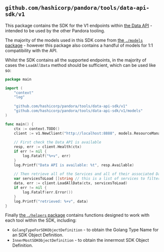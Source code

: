 ## `github.com/hashicorp/pandora/tools/data-api-sdk/v1`

This package contains the SDK for the V1 endpoints within [the Data API](../../data-api) - intended to be used by the other Pandora tooling.

The majority of the models used in this SDK come from [the `./models` package](./models) - however this package also contains a handful of models for 1:1 compatibility with the API.

Whilst the SDK contains all the supported endpoints, in the majority of cases the `LoadAllData` method should be sufficient, which can be used like so:

```go
package main

import (
	"context"
	"log"
	
	"github.com/hashicorp/pandora/tools/data-api-sdk/v1"
	"github.com/hashicorp/pandora/tools/data-api-sdk/v1/models"
)

func main() {
	ctx := context.TODO()
	client := v1.NewClient("http://localhost:8888", models.ResourceManagerSourceDataType)
	
	// First check the Data API is available
	resp, err := client.Health(ctx)
	if err != nil {
		log.Fatalf("%+v", err)
	}
	log.Printf("Data API is available: %t", resp.Available)
	
	// Then retrieve all of the Services and all of their associated Data to work against..
	var servicesToLoad []string // this is a list of services to filter to, if unset every service is loaded
	data, err := client.LoadAllData(ctx, servicesToLoad)
	if err != nil {
		log.Fatalf(err.Error())
	}
	log.Printf("retrieved: %+v", data)
}
```

Finally [the `./helpers` package](./helpers) contains functions designed to work with each tool within the SDK, including:

* `GolangTypeForSDKObjectDefinition` - to obtain the Golang Type Name for an SDK Object Definition.
* `InnerMostSDKObjectDefinition` - to obtain the innermost SDK Object Definition.

